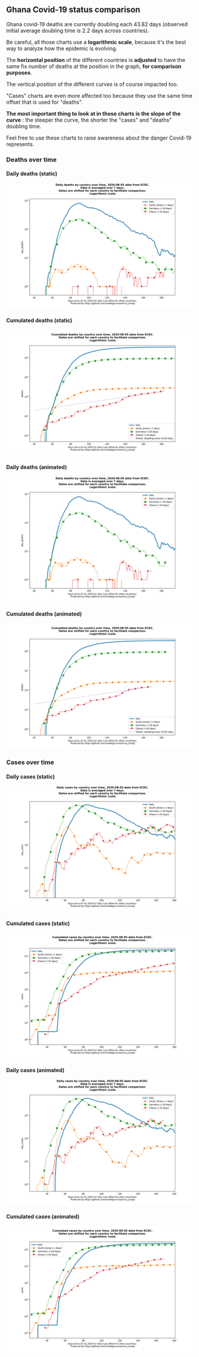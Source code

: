 ## Ghana Covid-19 status comparison 

Ghana covid-19 deaths are currently doubling each 43.82 days (observed initial average doubling time is 2.2 days across countries).



Be careful, all those charts use a **logarithmic scale**, because it's the best way to analyze how the epidemic is evolving.
 
The **horizontal position** of the different countries is **adjusted** to have the same fix number of deaths at the position in the graph, **for comparison purposes**.

The vertical position of the different curves is of course impacted too.

"Cases" charts are even more affected too because they use the same time offset that is used for "deaths".

**The most important thing to look at in those charts is the slope of the curve** : the steeper the curve, the shorter the "cases" and "deaths" doubling time.

Feel free to use these charts to raise awareness about the danger Covid-19 represents. 


 
### Deaths over time
 
#### Daily deaths (static)
![Ghana covid-19 daily deaths static chart](https://raw.githubusercontent.com/madlag/coronavirus_study/master/notebooks/graphs/2020-08-05/countries/Ghana/2020-08-05_Ghana_day_deaths.png "Ghana covid-19 day_deaths static chart")   
 
#### Cumulated deaths (static)
![Ghana covid-19 cumulated deaths static chart](https://raw.githubusercontent.com/madlag/coronavirus_study/master/notebooks/graphs/2020-08-05/countries/Ghana/2020-08-05_Ghana_deaths.png "Ghana covid-19 deaths static chart")   
 
#### Daily deaths (animated)
![Ghana covid-19 daily deaths animated chart](https://raw.githubusercontent.com/madlag/coronavirus_study/master/notebooks/graphs/2020-08-05/countries/Ghana/2020-08-05_Ghana_day_deaths.gif "Ghana covid-19 day_deaths animated chart")   
 
#### Cumulated deaths (animated)
![Ghana covid-19 cumulated deaths animated chart](https://raw.githubusercontent.com/madlag/coronavirus_study/master/notebooks/graphs/2020-08-05/countries/Ghana/2020-08-05_Ghana_deaths.gif "Ghana covid-19 deaths animated chart")   

 
### Cases over time
 
#### Daily cases (static)
![Ghana covid-19 daily cases static chart](https://raw.githubusercontent.com/madlag/coronavirus_study/master/notebooks/graphs/2020-08-05/countries/Ghana/2020-08-05_Ghana_day_cases.png "Ghana covid-19 day_cases static chart")   
 
#### Cumulated cases (static)
![Ghana covid-19 cumulated cases static chart](https://raw.githubusercontent.com/madlag/coronavirus_study/master/notebooks/graphs/2020-08-05/countries/Ghana/2020-08-05_Ghana_cases.png "Ghana covid-19 cases static chart")   
 
#### Daily cases (animated)
![Ghana covid-19 daily cases animated chart](https://raw.githubusercontent.com/madlag/coronavirus_study/master/notebooks/graphs/2020-08-05/countries/Ghana/2020-08-05_Ghana_day_cases.gif "Ghana covid-19 day_cases animated chart")   
 
#### Cumulated cases (animated)
![Ghana covid-19 cumulated cases animated chart](https://raw.githubusercontent.com/madlag/coronavirus_study/master/notebooks/graphs/2020-08-05/countries/Ghana/2020-08-05_Ghana_cases.gif "Ghana covid-19 cases animated chart")   

